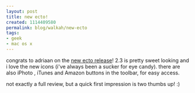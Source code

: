 ```yaml
--- 
layout: post
title: new ecto!
created: 1114409580
permalink: blog/walkah/new-ecto
tags: 
- geek
- mac os x
---
```

<p>
congrats to adriaan on the <a href="http://ecto.kung-foo.tv/archives/001365.php">new ecto release</a>! 2.3 is pretty sweet looking and i love the new icons (i've always been a sucker for eye candy). there are also iPhoto , iTunes and Amazon buttons in the toolbar, for easy access.
</p><p>
not exactly a full review, but a quick first impression is two thumbs up! :)
</p>

